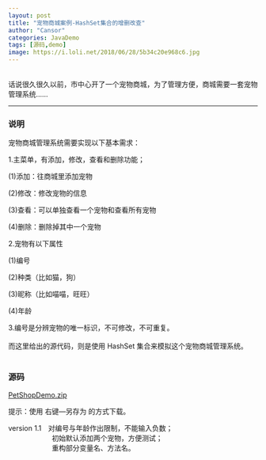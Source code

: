 ```yaml
---
layout: post
title: "宠物商城案例-HashSet集合的增删改查"
author: "Cansor"
categories: JavaDemo
tags: [源码,demo]
image: https://i.loli.net/2018/06/28/5b34c20e968c6.jpg
---
```


<br>
话说很久很久以前，市中心开了一个宠物商城，为了管理方便，商城需要一套宠物管理系统……
<br>
  
***

### 说明

宠物商城管理系统需要实现以下基本需求：

1.主菜单，有添加，修改，查看和删除功能；

(1)添加：往商城里添加宠物

(2)修改：修改宠物的信息

(3)查看：可以单独查看一个宠物和查看所有宠物

(4)删除：删除掉其中一个宠物

2.宠物有以下属性

(1)编号

(2)种类（比如猫，狗）

(3)昵称（比如喵喵，旺旺）

(4)年龄

3.编号是分辨宠物的唯一标识，不可修改，不可重复。
<br><br>
而这里给出的源代码，则是使用 HashSet 集合来模拟这个宠物商城管理系统。
<br><br>
  
### 源码
 
<line>
<a href="{{ site.github.url }}/assets/code-java/PetShopDemo.zip">PetShopDemo.zip</a>
</line>

提示：使用 右键—另存为 的方式下载。

version 1.1　对编号与年龄作出限制，不能输入负数；<br>
　　　　　　 初始默认添加两个宠物，方便测试；<br>
　　　　　　 重构部分变量名、方法名。
<br><br><br>

